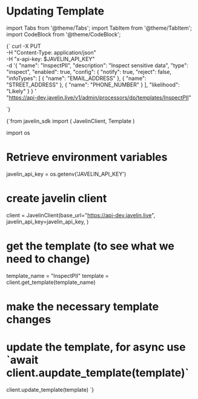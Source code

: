 # Updating Template

import Tabs from '@theme/Tabs';
import TabItem from '@theme/TabItem';
import CodeBlock from '@theme/CodeBlock';

<Tabs>
<TabItem value="shell" label="Using the API:">

<CodeBlock
  language="python">
  {`
curl -X PUT \
-H "Content-Type: application/json" \
-H "x-api-key: $JAVELIN_API_KEY" \
-d '{
  "name": "InspectPII",
  "description": "Inspect sensitive data",
  "type": "inspect",
  "enabled": true,
  "config": {
    "notify": true,
    "reject": false,
    "infoTypes": [
      {
        "name": "EMAIL_ADDRESS"
      },
      {
        "name": "STREET_ADDRESS"
      },
      {
        "name": "PHONE_NUMBER"
      }
    ],
    "likelihood": "Likely"
  }
}
' \
"https://api-dev.javelin.live/v1/admin/processors/dp/templates/InspectPII"

`}
</CodeBlock>

</TabItem>

<TabItem value="py" label="In Python:">

<CodeBlock
  language="python"
  title="Javelin Update Template Example"
  showLineNumbers>
  {`from javelin_sdk import (
    JavelinClient,
    Template
)

import os

# Retrieve environment variables
javelin_api_key = os.getenv('JAVELIN_API_KEY')

# create javelin client
client = JavelinClient(base_url="https://api-dev.javelin.live",
                       javelin_api_key=javelin_api_key,
)

# get the template (to see what we need to change)
template_name = "InspectPII"
template = client.get_template(template_name)

# make the necessary template changes

# update the template, for async use \`await client.aupdate_template(template)\`
client.update_template(template)
`}
</CodeBlock>

</TabItem>

</Tabs>
